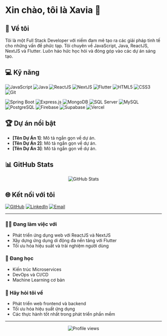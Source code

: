 # Xin chào, tôi là Xavia 👋


## 🚀 Về tôi

Tôi là một Full Stack Developer với niềm đam mê tạo ra các giải pháp tinh tế cho những vấn đề phức tạp. Tôi chuyên về JavaScript, Java, ReactJS, NextJS và Flutter. Luôn háo hức học hỏi và đóng góp vào các dự án sáng tạo.

## 💻 Kỹ năng

![JavaScript](https://img.shields.io/badge/-JavaScript-F7DF1E?style=flat-square&logo=javascript&logoColor=black)
![Java](https://img.shields.io/badge/-Java-007396?style=flat-square&logo=java&logoColor=white)
![ReactJS](https://img.shields.io/badge/-ReactJS-61DAFB?style=flat-square&logo=react&logoColor=black)
![NextJS](https://img.shields.io/badge/-NextJS-000000?style=flat-square&logo=next.js&logoColor=white)
![Flutter](https://img.shields.io/badge/-Flutter-02569B?style=flat-square&logo=flutter&logoColor=white)
![HTML5](https://img.shields.io/badge/-HTML5-E34F26?style=flat-square&logo=html5&logoColor=white)
![CSS3](https://img.shields.io/badge/-CSS3-1572B6?style=flat-square&logo=css3&logoColor=white)
![Git](https://img.shields.io/badge/-Git-F05032?style=flat-square&logo=git&logoColor=white)

![Spring Boot](https://img.shields.io/badge/-Spring%20Boot-6DB33F?style=flat-square&logo=spring&logoColor=white)
![Express.js](https://img.shields.io/badge/-Express.js-000000?style=flat-square&logo=express&logoColor=white)
![MongoDB](https://img.shields.io/badge/-MongoDB-47A248?style=flat-square&logo=mongodb&logoColor=white)
![SQL Server](https://img.shields.io/badge/-SQL%20Server-CC2927?style=flat-square&logo=microsoft-sql-server&logoColor=white)
![MySQL](https://img.shields.io/badge/-MySQL-4479A1?style=flat-square&logo=mysql&logoColor=white)
![PostgreSQL](https://img.shields.io/badge/-PostgreSQL-336791?style=flat-square&logo=postgresql&logoColor=white)
![Firebase](https://img.shields.io/badge/-Firebase-FFCA28?style=flat-square&logo=firebase&logoColor=black)
![Supabase](https://img.shields.io/badge/-Supabase-3ECF8E?style=flat-square&logo=supabase&logoColor=white)
![Vercel](https://img.shields.io/badge/-Vercel-000000?style=flat-square&logo=vercel&logoColor=white)


## 🏆 Dự án nổi bật

- **[Tên Dự Án 1]**: Mô tả ngắn gọn về dự án.
- **[Tên Dự Án 2]**: Mô tả ngắn gọn về dự án.
- **[Tên Dự Án 3]**: Mô tả ngắn gọn về dự án.

## 📊 GitHub Stats

<div align="center">
  <img src="https://github-readme-stats.vercel.app/api?username=your-username&show_icons=true&theme=radical" alt="GitHub Stats" />
</div>

## 🌐 Kết nối với tôi

[![GitHub](https://img.shields.io/badge/-GitHub-181717?style=flat-square&logo=github&logoColor=white)](https://github.com/your-username)
[![LinkedIn](https://img.shields.io/badge/-LinkedIn-0A66C2?style=flat-square&logo=linkedin&logoColor=white)](https://linkedin.com/in/your-linkedin-profile)
[![Email](https://img.shields.io/badge/-Email-D14836?style=flat-square&logo=gmail&logoColor=white)](mailto:your.email@example.com)

---

### 👨‍💻 Đang làm việc với

- Phát triển ứng dụng web với ReactJS và NextJS
- Xây dựng ứng dụng di động đa nền tảng với Flutter
- Tối ưu hóa hiệu suất và trải nghiệm người dùng

### 🌱 Đang học

- Kiến trúc Microservices
- DevOps và CI/CD
- Machine Learning cơ bản

### 💬 Hãy hỏi tôi về

- Phát triển web frontend và backend
- Tối ưu hóa hiệu suất ứng dụng
- Các thực hành tốt nhất trong phát triển phần mềm

---

<div align="center">
  <img src="https://komarev.com/ghpvc/?username=your-username&color=blueviolet" alt="Profile views" />
</div>
